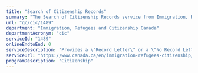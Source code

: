 ```yaml
---
title: "Search of Citizenship Records"
summary: "The Search of Citizenship Records service from Immigration, Refugees and Citizenship Canada is not available end-to-end online, according to the GC Service Inventory."
url: "gc/cic/1489"
department: "Immigration, Refugees and Citizenship Canada"
departmentAcronym: "cic"
serviceId: "1489"
onlineEndtoEnd: 0
serviceDescription: "Provides a \"Record Letter\" or a \"No Record Letter\" which verifies citizenship and naturalization information.  A request can be made by an individual for a search of their own records, the records of someone for whom they have the power of attorney, or the records of someone who has been deceased for 20 or more years."
serviceUrl: "https://www.canada.ca/en/immigration-refugees-citizenship/services/canadian-citizenship/proof-citizenship/search-records.html"
programDescription: "Citizenship"
---
```


